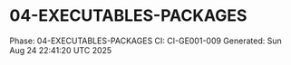 # 04-EXECUTABLES-PACKAGES
Phase: 04-EXECUTABLES-PACKAGES
CI: CI-GE001-009
Generated: Sun Aug 24 22:41:20 UTC 2025

